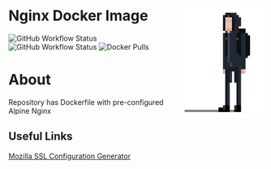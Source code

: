 # <img src="docs/logo.png" alt="Noitran Logo" align="right"> Nginx Docker Image

![GitHub Workflow Status](https://img.shields.io/github/workflow/status/noitran/docker-nginx/Github%20Docker%20CI?label=Master%20Build&style=flat-square)
![GitHub Workflow Status](https://img.shields.io/github/workflow/status/noitran/docker-nginx/Github%20Docker%20Versioned%20CI?label=Release%20Build&style=flat-square)
![Docker Pulls](https://img.shields.io/docker/pulls/noitran/nginx?style=flat-square)

# About

Repository has Dockerfile with pre-configured Alpine Nginx

## Useful Links

[Mozilla SSL Configuration Generator](https://ssl-config.mozilla.org/#server=nginx&version=1.19.2&config=modern&openssl=1.1.1g-r0&guideline=5.6)
